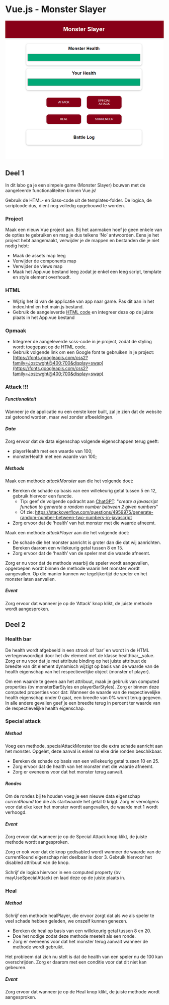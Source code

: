 # Vue.js - Monster Slayer
![Monster Slayer](assets/monsterslayer.png)

## Deel 1


In dit labo ga je een simpele game (Monster Slayer) bouwen met de aangeleerde functionaliteiten binnen Vue.js!

Gebruik de HTML- en Sass-code uit de templates-folder. De logica, de scriptcode dus, dient nog volledig opgebouwd te worden.

### Project
Maak een nieuw Vue project aan. Bij het aanmaken hoef je geen enkele van de opties te gebruiken en mag je dus telkens ‘No’ antwoorden. Eens je het project hebt aangemaakt, verwijder je de mappen en bestanden die je niet nodig hebt:
-	Maak de assets map leeg
-	Verwijder de components map
-	Verwijder de views map
-	Maak het App.vue bestand leeg zodat je enkel een leeg script, template en style element overhoudt.

### HTML
- Wijzig het id van de applicatie van app naar game. Pas dit aan in het index.html en het main.js bestand.
- Gebruik de aangeleverde [HTML code](templates/HTML.md) en integreer deze op de juiste plaats in het App.vue bestand

### Opmaak
- Integreer de aangeleverde scss-code in je project, zodat de styling wordt toegepast op de HTML code.
- Gebruik volgende link om een Google font te gebruiken in je project:
[https://fonts.googleapis.com/css2?family=Jost:wght@400;700&display=swap](https://fonts.googleapis.com/css2?family=Jost:wght@400;700&display=swap)

### Attack !!!
##### Functionaliteit
Wanneer je de applicatie nu een eerste keer built, zal je zien dat de website zal getoond worden, maar wel zonder afbeeldingen.

##### Data
Zorg ervoor dat de data eigenschap volgende eigenschappen terug geeft:
-	playerHealth met een waarde van 100;
-	monsterHealth met een waarde van 100;

##### Methods
Maak een methode *attackMonster* aan die het volgende doet:
- Bereken de schade op basis van een willekeurig getal tussen 5 en 12, gebruik hiervoor een functie.
    - Tip: geef de volgende opdracht aan [ChatGPT](chat.openai.com): "*create a javascript function to generate a random number between 2 given numbers*" 
    - Of zie: https://stackoverflow.com/questions/4959975/generate-random-number-between-two-numbers-in-javascript
- Zorg ervoor dat de ‘health’ van het monster met die waarde afneemt.

Maak een methode *attackPlayer* aan die het volgende doet:
-	De schade die het monster aanricht is groter dan die dat wij aanrichten. Bereken daarom een willekeurig getal tussen 8 en 15.
-	Zorg ervoor dat de ‘health’ van de speler met die waarde afneemt.

Zorg er nu voor dat de methode waarbij de speler wordt aangevallen, opgeroepen wordt binnen de methode waarin het monster wordt aangevallen. Op die manier kunnen we tegelijkertijd de speler en het monster laten aanvallen.

##### Event
Zorg ervoor dat wanneer je op de ‘Attack’ knop klikt, de juiste methode wordt aangesproken. 


## Deel 2

### Health bar
De health wordt afgebeeld in een strook of ‘bar’ en wordt in de HTML vertegenwoordigd door het div element met de klasse healthbar__value. 
Zorg er nu voor dat je met attribute binding op het juiste attribuut de breedte van dit element dynamisch wijzigt op basis van de waarde van de health eigenschap van het respectievelijke object (monster of player). 

Om een waarde te geven aan het attribuut, maak je gebruik van computed properties (bv monsterBarStyles en playerBarStyles).
Zorg er binnen deze computed properties voor dat:
Wanneer de waarde van de respectievelijke health eigenschap onder 0 gaat, een breedte van 0% wordt terug gegeven.
In alle andere gevallen geef je een breedte terug in percent ter waarde van de respectievelijke health eigenschap.

### Special attack
##### Method
Voeg een methode, specialAttackMonster toe die extra schade aanricht aan het monster. Opgelet, deze aanval is enkel na elke drie ronden beschikbaar.
-	Bereken de schade op basis van een willekeurig getal tussen 10 en 25.
-	Zorg ervoor dat de health van het monster met die waarde afneemt.
-	Zorg er eveneens voor dat het monster terug aanvalt.

##### Rondes
Om de rondes bij te houden voeg je een nieuwe data eigenschap *currentRound* toe die als startwaarde het getal 0 krijgt. Zorg er vervolgens voor dat elke keer het monster wordt aangevallen, de waarde met 1 wordt verhoogd.

##### Event
Zorg ervoor dat wanneer je op de Special Attack knop klikt, de juiste methode wordt aangesproken. 

Zorg er ook voor dat de knop gedisabled wordt wanneer de waarde van de currentRound eigenschap niet deelbaar is door 3. Gebruik hiervoor het disabled attribuut van de knop.

Schrijf de logica hiervoor in een computed property (bv mayUseSpecialAttack) en laad deze op de juiste plaats in.

### Heal
##### Method
Schrijf een methode healPlayer, die ervoor zorgt dat als we als speler te veel schade hebben geleden, we onszelf kunnen genezen.
-	Bereken de heal op basis van een willekeurig getal tussen 8 en 20.
-	Doe het nodige zodat deze methode meetelt als een ronde.
-	Zorg er eveneens voor dat het monster terug aanvalt wanneer de methode wordt gebruikt.

Het probleem dat zich nu stelt is dat de health van een speler nu de 100 kan overschrijden. Zorg er daarom met een conditie voor dat dit niet kan gebeuren.

##### Event
Zorg ervoor dat wanneer je op de Heal knop klikt, de juiste methode wordt aangesproken.






